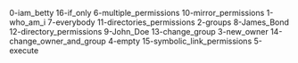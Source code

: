 0-iam_betty                   16-if_only   6-multiple_permissions
10-mirror_permissions         1-who_am_i   7-everybody
11-directories_permissions    2-groups     8-James_Bond
12-directory_permissions      9-John_Doe
13-change_group               3-new_owner
14-change_owner_and_group     4-empty
15-symbolic_link_permissions  5-execute